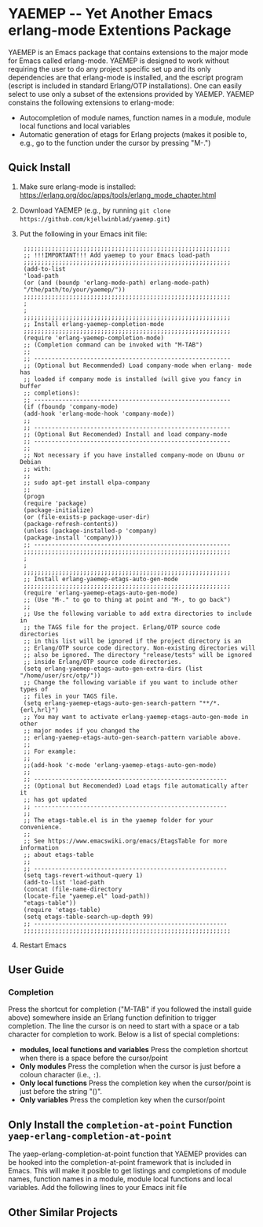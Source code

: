
YAEMEP -- Yet Another Emacs erlang-mode Extentions Package
==========================================================

YAEMEP is an Emacs package that contains extensions to the major mode
for Emacs called erlang-mode. YAEMEP is designed to work without
requiring the user to do any project specific set up and its only
dependencies are that erlang-mode is installed, and the escript
program (escript is included in standard Erlang/OTP
installations). One can easily select to use only a subset of the
extensions provided by YAEMEP. YAEMEP constains the following
extensions to erlang-mode:

* Autocompletion of module names, function names in a module, module
  local functions and local variables
* Automatic generation of etags for Erlang projects (makes it posible
  to, e.g., go to the function under the cursor by pressing "M-.")

Quick Install
-------------

1. Make sure erlang-mode is installed:
   https://erlang.org/doc/apps/tools/erlang_mode_chapter.html
2. Download YAEMEP (e.g., by running `git clone https://github.com/kjellwinblad/yaemep.git`)
3. Put the following in your Emacs init file:

        ;;;;;;;;;;;;;;;;;;;;;;;;;;;;;;;;;;;;;;;;;;;;;;;;;;;;;;;;;;;
        ;; !!!IMPORTANT!!! Add yaemep to your Emacs load-path
        ;;;;;;;;;;;;;;;;;;;;;;;;;;;;;;;;;;;;;;;;;;;;;;;;;;;;;;;;;;;
        (add-to-list
        'load-path
        (or (and (boundp 'erlang-mode-path) erlang-mode-path)
        "/the/path/to/your/yaemep/"))
        ;;;;;;;;;;;;;;;;;;;;;;;;;;;;;;;;;;;;;;;;;;;;;;;;;;;;;;;;;;;
        ;
        ;
        ;;;;;;;;;;;;;;;;;;;;;;;;;;;;;;;;;;;;;;;;;;;;;;;;;;;;;;;;;;;
        ;; Install erlang-yaemep-completion-mode
        ;;;;;;;;;;;;;;;;;;;;;;;;;;;;;;;;;;;;;;;;;;;;;;;;;;;;;;;;;;;
        (require 'erlang-yaemep-completion-mode)
        ;; (Completion command can be invoked with "M-TAB")
        ;;
        ;; --------------------------------------------------------
        ;; (Optional but Recommended) Load company-mode when erlang- mode has
        ;; loaded if company mode is installed (will give you fancy in buffer
        ;; completions):
        ;; --------------------------------------------------------
        (if (fboundp 'company-mode)
        (add-hook 'erlang-mode-hook 'company-mode))
        ;;
        ;; --------------------------------------------------------
        ;; (Optional But Recomended) Install and load company-mode
        ;; --------------------------------------------------------
        ;;
        ;; Not necessary if you have installed company-mode on Ubunu or Debian
        ;; with:
        ;;
        ;; sudo apt-get install elpa-company
        ;;
        (progn
        (require 'package)
        (package-initialize)
        (or (file-exists-p package-user-dir)
        (package-refresh-contents))
        (unless (package-installed-p 'company)
        (package-install 'company)))
        ;; --------------------------------------------------------
        ;;;;;;;;;;;;;;;;;;;;;;;;;;;;;;;;;;;;;;;;;;;;;;;;;;;;;;;;;;;
        ;
        ;
        ;;;;;;;;;;;;;;;;;;;;;;;;;;;;;;;;;;;;;;;;;;;;;;;;;;;;;;;;;;;
        ;; Install erlang-yaemep-etags-auto-gen-mode
        ;;;;;;;;;;;;;;;;;;;;;;;;;;;;;;;;;;;;;;;;;;;;;;;;;;;;;;;;;;;
        (require 'erlang-yaemep-etags-auto-gen-mode)
        ;; (Use "M-." to go to thing at point and "M-, to go back")
        ;;
        ;; Use the following variable to add extra directories to include in
        ;; the TAGS file for the project. Erlang/OTP source code directories
        ;; in this list will be ignored if the project directory is an
        ;; Erlang/OTP source code directory. Non-existing directories will
        ;; also be ignored. The directory "release/tests" will be ignored
        ;; inside Erlang/OTP source code directories.
        (setq erlang-yaemep-etags-auto-gen-extra-dirs (list "/home/user/src/otp/"))
        ;; Change the following variable if you want to include other types of
        ;; files in your TAGS file.
        (setq erlang-yaemep-etags-auto-gen-search-pattern "**/*.{erl,hrl}")
        ;; You may want to activate erlang-yaemep-etags-auto-gen-mode in other
        ;; major modes if you changed the
        ;; erlang-yaemep-etags-auto-gen-search-pattern variable above.
        ;;
        ;; For example:
        ;;
        ;;(add-hook 'c-mode 'erlang-yaemep-etags-auto-gen-mode)
        ;;
        ;; -------------------------------------------------------
        ;; (Optional but Recomended) Load etags file automatically after it
        ;; has got updated
        ;; -------------------------------------------------------
        ;;
        ;; The etags-table.el is in the yaemep folder for your convenience.
        ;;
        ;; See https://www.emacswiki.org/emacs/EtagsTable for more information
        ;; about etags-table
        ;;
        ;; -------------------------------------------------------
        (setq tags-revert-without-query 1)
        (add-to-list 'load-path
        (concat (file-name-directory
        (locate-file "yaemep.el" load-path))
        "etags-table"))
        (require 'etags-table)
        (setq etags-table-search-up-depth 99)
        ;; -------------------------------------------------------
        ;;;;;;;;;;;;;;;;;;;;;;;;;;;;;;;;;;;;;;;;;;;;;;;;;;;;;;;;;;;
4. Restart Emacs

User Guide
----------

### Completion

Press the shortcut for completion ("M-TAB" if you followed the install
guide above) somewhere inside an Erlang function definition to trigger
completion. The line the cursor is on need to start with a space or a
tab character for completion to work. Below is a list of special
completions:

* **modules, local functions and variables** Press the completion
  shortcut when there is a space before the cursor/point
* **Only modules** Press the completion when the cursor is just before
  a coloun character (i.e., `:`).
* **Only local functions** Press the completion key when the
  cursor/point is just before the string "()".
* **Only variables** Press the completion key when the cursor/point


Only Install the `completion-at-point` Function `yaep-erlang-completion-at-point`
-----------------------------------------------------------------------------

The yaep-erlang-completion-at-point function that YAEMEP provides can
be hooked into the completion-at-point framework that is included in
Emacs. This will make it posible to get listings and completions of
module names, function names in a module, module local functions and
local variables. Add the following lines to your Emacs init file 




Other Similar Projects
----------------------
